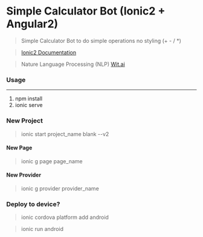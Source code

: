# Simple Calculator Bot (Ionic2 + Angular2)

>Simple Calculator Bot to do simple operations no styling (+ - / *)

>[Ionic2 Documentation](https://ionicframework.com/docs/)

>Nature Language Processing (NLP) [Wit.ai](https://wit.ai/)

### Usage
---
1. npm install
2. ionic serve

### New Project 
>ionic start project_name blank --v2

#### New Page
>ionic g page page_name

#### New Provider
>ionic g provider provider_name

### Deploy to device?
>ionic cordova platform add android

>ionic run android
